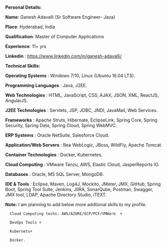 **Personal Details:**


**Name**: Ganesh Adavalli (Sr Software Engineer- Java)

**Place**: Hyderabad, India

**Qualification**: Master of Computer Applications

**Experience**: 11+ yrs

**Linkedin** : https://www.linkedin.com/in/ganesh-adavalli/




**Technical Skills:**

**Operating Systems**		      : Windows 7/10, Linux (Ubuntu 16.04 LTS).

**Programming Languages**	    : Java, J2EE.

**Web Technologies**		      : HTML, JavaScript, CSS, AJAX, JSON, XML, ReactJS, AngularJS.

**J2EE Technologies**		      : Servlets, JSP, JDBC, JNDI, JavaMail, Web Services.

**Frameworks**			          : Apache Struts, Hibernate, EclipseLink, Spring Core, Spring Security, Spring Data, Spring Cloud, Spring WebMVC.
                          
**ERP Systems** 		          : Oracle NetSuite, Salesforce Cloud.

**Application/Web Servers**	  : Bea WebLogic, JBoss, WildFly, Apache Tomcat.

**Container Technologies**	  : Docker, Kubernetes.

**Cloud Computing**    	      : VMware Tanzu, AWS, Elastic Cloud, JasperReports IO.

**Databases**			            : Oracle, MS SQL Server, MongoDB.

**IDE & Tools**			          : Eclipse, Maven, Log4J, Mockito, JMeter, JMX, GitHub, Spring Boot, Spring Tool Suite, Jenkins, JIIRA, SonarQube, Postman,
                            Swagger, JMX tool, LDAP, Apache Directory Studio, iTEXT.
                            
                            
                          
                          
**Note:** I am planning to add below more addtional skills to my profile.

      Cloud Computing techs: AWS/AZURE/GCP/PCF/VMWare  + 
      
      DevOps Tools +
      
      Kubernets+
      
      Docker.

